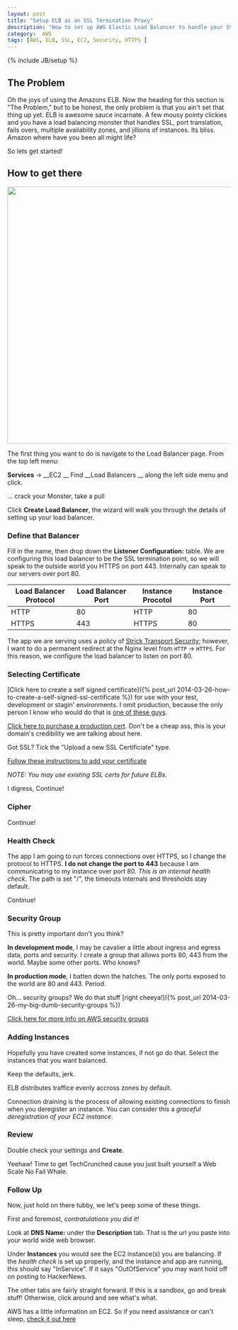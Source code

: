 ```yaml
--- 
layout: post
title: "Setup ELB as an SSL Termination Proxy"
description: "How to set up AWS Elastic Load Balancer to handle your SSL needs"
category:  AWS
tags: [AWS, ELB, SSL, EC2, Security, HTTPS ]
---
```

{% include JB/setup %}

## The Problem ##

Oh the joys of using the Amazons ELB.  Now the heading for this section is "The
Problem," but to be honest, the only problem is that you ain't set that thing up
yet.  ELB is awesome sauce incarnate.  A few mousy pointy clickies and you have
a load balancing monster that handles SSL, port translation, fails overs,
multiple availability zones, and jillions of instances.  Its bliss.  Amazon
where have you been all might life?

So lets get started!

## How to get there ##

<img style="width:580px;"
src="https://googledrive.com/host/0Bwnu59DLKpNwLWpSS0ZpUzYtZDQ/EC2%20Management%20Console.png"
/>

The first thing you want to do is navigate to the Load Balancer page.  From the
top left menu:

__Services__ &rarr; __EC2 __ 
Find __Load Balancers __ along the left side menu and click.

... crack your Monster, take a pull

Click __Create Load Balancer__, the wizard will walk you through the details of setting up your load balancer.

### Define that Balancer ###

Fill in the name, then drop down the __Listener Configuration:__ table.
We are configuring this load balancer to be the SSL termination point, so we
will speak to the outside world you HTTPS on port 443.  Internally can speak to
our servers over port 80.

| Load Balancer Protocol | Load Balancer Port | Instance Procotol | Instance Port |
| ------------- | ------------- | ------------- | ------------- |
| HTTP | 80 | HTTP | 80 |
| HTTPS | 443 | HTTPS | 80 |

The app we are serving uses a policy of [Strick Transport Security](http://en.wikipedia.org/wiki/HTTP_Strict_Transport_Security "SSL/TLS Only"); however,
I want to do a permanent redirect at the Nginx level from <code>HTTP</code> &rarr; 
<code>HTTPS</code>.  For this reason, we configure the load balancer to listen
on port 80.

### Selecting Certificate ###

[Click here to create a self signed certificate]({% post_url 2014-03-26-how-to-create-a-self-signed-ssl-certificate %})
 for use with your test, development or stagin' environments. I omit production,
because the only person I know who would do that is
 [one of these guys](http://goo.gl/16JStF).

[Click here to purchase a production
cert](http://www.digicert.com/welcome/ssl-plus-compared.htm "DigitCert
Comparison"). Don't be a cheap ass, this is your
domain's credibility we are talking about here.

Got SSL? Tick the "Upload a new SSL Certificiate" type.

[Follow these instructions to add your certificate](http://docs.aws.amazon.com/ElasticLoadBalancing/latest/DeveloperGuide/US_UpdatingLoadBalancerSSL.html "Amazon's own instructions")

_NOTE: You may use existing SSL certs for future ELBs._

I digress, Continue!

### Cipher ### 

Continue!

### Health Check ### 

The app I am going to run forces connections over HTTPS, so I change the
protocol to HTTPS.  __I do not change the port to 443__ because I am
communicating to my instance over port 80.  _This is an internal health check_.
The path is set "/", the timeouts internals and thresholds stay default.  

Continue!

### Security Group ###

This is pretty important don't you think?  

__In development mode__, I may be cavalier a little about ingress and egress
data, ports and security. I create a group that allows ports 80, 443 from the
world.  Maybe some other ports.  Who knows?  


__In production mode__, I batten down the hatches. The only ports exposed to the
world are 80 and 443. Period.

Oh... security groups? We do that stuff [right cheeya!]({% post_url 2014-03-26-my-big-dumb-security-groups %})

[Click here for more info on AWS security groups](http://docs.aws.amazon.com/AWSEC2/latest/UserGuide/using-network-security.html
"AWS")

### Adding Instances ### 

Hopefully you have created some instances, if not go do that.  Select the
instances that you want balanced.

Keep the defaults, jerk.

ELB distributes traffice evenly accross zones by default.

Connection draining is the process of allowing existing connections to finish
when you deregister an instance. You can consider this a _graceful
deregistration of your EC2 instance_.  

### Review ### 

Double check your settings and __Create__.

Yeehaw! Time to get TechCrunched cause you just built yourself a Web Scale No Fail
Whale.

### Follow Up ###

Now, just hold on there tubby, we let's peep some of these things.

First and foremost, _contratulations you did it!_

Look at __DNS Name:__ under the __Description__ tab. That is the url you paste
into your world wide web browser.

Under __Instances__ you would see the EC2 instance(s) you are balancing.  If the
_health check_ is set up properly, and the instance and app are running, this
should say "InService".  If it says "OutOfService" you may want hold off on
posting to HackerNews.

The other tabs are fairly straight forward.  If this is a sandbox, go and break
stuff! Otherwise, click around and see what's what.

AWS has a little information on EC2. So if you need assistance or can't sleep,
[check it out here](http://aws.amazon.com/documentation/ec2/ "EC2 Dox Jeah!")
